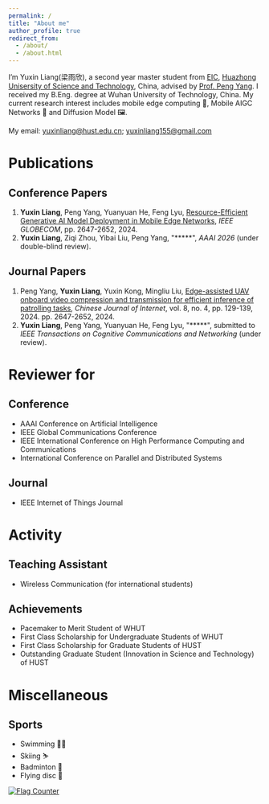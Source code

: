 ```yaml
---
permalink: /
title: "About me"
author_profile: true
redirect_from: 
  - /about/
  - /about.html
---
```


I’m Yuxin Liang(梁雨欣), a second year master student from [EIC](https://ei.hust.edu.cn/), [Huazhong Unisersity of Science and Technology](https://www.hust.edu.cn/), China, advised by [Prof. Peng Yang](https://scholar.google.com/citations?hl=en&user=8v7c4rYAAAAJ). I received my B.Eng. degree at Wuhan University of Technology, China. My current research interest includes mobile edge computing 📱, Mobile AIGC Networks 🌟 and Diffusion Model 🖼️.

My email: yuxinliang@hust.edu.cn; yuxinliang155@gmail.com



Publications
======

Conference Papers
------
1. **Yuxin Liang**, Peng Yang, Yuanyuan He, Feng Lyu, [Resource-Efficient Generative AI Model Deployment in Mobile Edge Networks](https://ieeexplore.ieee.org/abstract/document/10901571), *IEEE GLOBECOM*, pp. 2647-2652, 2024.
2. **Yuxin Liang**, Ziqi Zhou, Yibai Liu, Peng Yang, "*****", *AAAI 2026* (under double-blind review).
   
Journal Papers
------
1. Peng Yang, **Yuxin Liang**, Yuxin Kong, Mingliu Liu, [Edge-assisted UAV onboard video compression and transmission for efficient inference of patrolling tasks](https://www.wlwxb.com.cn/zh/article/doi/10.11959/j.issn.2096-3750.2024.00418/), *Chinese Journal of Internet*, vol. 8, no. 4, pp. 129-139, 2024. pp. 2647-2652, 2024.
2. **Yuxin Liang**, Peng Yang, Yuanyuan He, Feng Lyu, "*****", submitted to *IEEE Transactions on Cognitive Communications and Networking* (under review).
   
Reviewer for
======

Conference
------
* AAAI Conference on Artificial  Intelligence
* IEEE Global Communications Conference
* IEEE International Conference on High Performance Computing and Communications
* International Conference on Parallel and Distributed Systems
   
Journal
------
* IEEE Internet of Things Journal


Activity
======

Teaching Assistant
------
* Wireless Communication (for international students)

Achievements
------
* Pacemaker to Merit Student of WHUT
* First Class Scholarship for Undergraduate Students of WHUT
* First Class Scholarship for Graduate Students of HUST
* Outstanding Graduate Student (Innovation in Science and Technology) of HUST

Miscellaneous
======

Sports
------
* Swimming 🏊‍♀️
* Skiing ⛷️
* Badminton 🏸
* Flying disc 🥏

<a href="https://info.flagcounter.com/7AkO"><img src="https://s01.flagcounter.com/count2/7AkO/bg_FFFFFF/txt_000000/border_CCCCCC/columns_2/maxflags_10/viewers_0/labels_1/pageviews_0/flags_0/percent_0/" alt="Flag Counter" border="0"></a>
